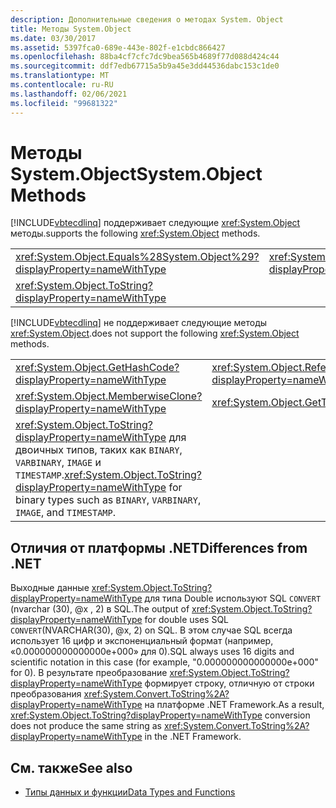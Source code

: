 ```yaml
---
description: Дополнительные сведения о методах System. Object
title: Методы System.Object
ms.date: 03/30/2017
ms.assetid: 5397fca0-689e-443e-802f-e1cbdc866427
ms.openlocfilehash: 88ba4cf7cfc7dc9bea565b4689f77d088d424c44
ms.sourcegitcommit: ddf7edb67715a5b9a45e3dd44536dabc153c1de0
ms.translationtype: MT
ms.contentlocale: ru-RU
ms.lasthandoff: 02/06/2021
ms.locfileid: "99681322"
---
```

# <a name="systemobject-methods"></a><span data-ttu-id="79e7e-103">Методы System.Object</span><span class="sxs-lookup"><span data-stu-id="79e7e-103">System.Object Methods</span></span>

[!INCLUDE[vbtecdlinq](../../../../../../includes/vbtecdlinq-md.md)] <span data-ttu-id="79e7e-104">поддерживает следующие <xref:System.Object> методы.</span><span class="sxs-lookup"><span data-stu-id="79e7e-104">supports the following <xref:System.Object> methods.</span></span>  
  
|||  
|-|-|  
|<xref:System.Object.Equals%28System.Object%29?displayProperty=nameWithType>|<xref:System.Object.Equals%28System.Object%2CSystem.Object%29?displayProperty=nameWithType>|  
|<xref:System.Object.ToString?displayProperty=nameWithType>||  
  
 [!INCLUDE[vbtecdlinq](../../../../../../includes/vbtecdlinq-md.md)] <span data-ttu-id="79e7e-105">не поддерживает следующие методы <xref:System.Object>.</span><span class="sxs-lookup"><span data-stu-id="79e7e-105">does not support the following <xref:System.Object> methods.</span></span>  
  
|||  
|-|-|  
|<xref:System.Object.GetHashCode?displayProperty=nameWithType>|<xref:System.Object.ReferenceEquals%28System.Object%2CSystem.Object%29?displayProperty=nameWithType>|  
|<xref:System.Object.MemberwiseClone?displayProperty=nameWithType>|<xref:System.Object.GetType?displayProperty=nameWithType>|  
|<span data-ttu-id="79e7e-106"><xref:System.Object.ToString?displayProperty=nameWithType> для двоичных типов, таких как `BINARY`, `VARBINARY`, `IMAGE` и `TIMESTAMP`.</span><span class="sxs-lookup"><span data-stu-id="79e7e-106"><xref:System.Object.ToString?displayProperty=nameWithType> for binary types such as `BINARY`, `VARBINARY`, `IMAGE`, and `TIMESTAMP`.</span></span>||  
  
## <a name="differences-from-net"></a><span data-ttu-id="79e7e-107">Отличия от платформы .NET</span><span class="sxs-lookup"><span data-stu-id="79e7e-107">Differences from .NET</span></span>  

 <span data-ttu-id="79e7e-108">Выходные данные <xref:System.Object.ToString?displayProperty=nameWithType> для типа Double используют SQL `CONVERT` (nvarchar (30), @x , 2) в SQL.</span><span class="sxs-lookup"><span data-stu-id="79e7e-108">The output of <xref:System.Object.ToString?displayProperty=nameWithType> for double uses SQL `CONVERT`(NVARCHAR(30), @x, 2) on SQL.</span></span> <span data-ttu-id="79e7e-109">В этом случае SQL всегда использует 16 цифр и экспоненциальный формат (например, «0.000000000000000e+000» для 0).</span><span class="sxs-lookup"><span data-stu-id="79e7e-109">SQL always uses 16 digits and scientific notation in this case (for example, "0.000000000000000e+000" for 0).</span></span> <span data-ttu-id="79e7e-110">В результате преобразование <xref:System.Object.ToString?displayProperty=nameWithType> формирует строку, отличную от строки преобразования <xref:System.Convert.ToString%2A?displayProperty=nameWithType> на платформе .NET Framework.</span><span class="sxs-lookup"><span data-stu-id="79e7e-110">As a result, <xref:System.Object.ToString?displayProperty=nameWithType> conversion does not produce the same string as <xref:System.Convert.ToString%2A?displayProperty=nameWithType> in the .NET Framework.</span></span>  
  
## <a name="see-also"></a><span data-ttu-id="79e7e-111">См. также</span><span class="sxs-lookup"><span data-stu-id="79e7e-111">See also</span></span>

- [<span data-ttu-id="79e7e-112">Типы данных и функции</span><span class="sxs-lookup"><span data-stu-id="79e7e-112">Data Types and Functions</span></span>](data-types-and-functions.md)
